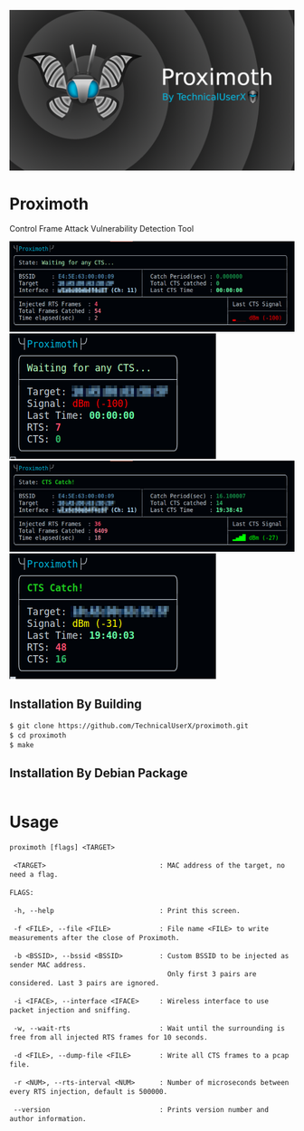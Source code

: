 ![](/images/proximoth_banner.png)
# Proximoth
Control Frame Attack Vulnerability Detection Tool

![](/images/i1.png) ![](/images/i3.png)
![](/images/i2.png) ![](/images/i4.png)

## Installation By Building

```bash
$ git clone https://github.com/TechnicalUserX/proximoth.git
$ cd proximoth
$ make
```
## Installation By Debian Package
```bash


```


# Usage
```
proximoth [flags] <TARGET>

 <TARGET>                            : MAC address of the target, no need a flag.

FLAGS:

 -h, --help                          : Print this screen.

 -f <FILE>, --file <FILE>            : File name <FILE> to write measurements after the close of Proximoth.

 -b <BSSID>, --bssid <BSSID>         : Custom BSSID to be injected as sender MAC address.
                                       Only first 3 pairs are considered. Last 3 pairs are ignored.

 -i <IFACE>, --interface <IFACE>     : Wireless interface to use packet injection and sniffing.

 -w, --wait-rts                      : Wait until the surrounding is free from all injected RTS frames for 10 seconds.

 -d <FILE>, --dump-file <FILE>       : Write all CTS frames to a pcap file.

 -r <NUM>, --rts-interval <NUM>      : Number of microseconds between every RTS injection, default is 500000.

 --version                           : Prints version number and author information.
```
